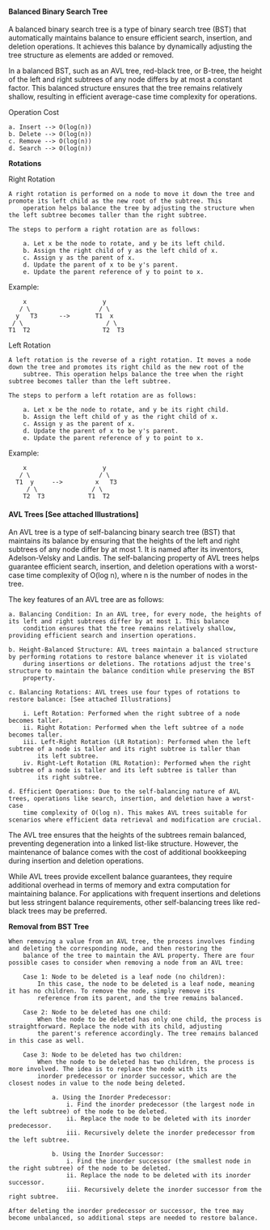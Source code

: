 #### Balanced Binary Search Tree

A balanced binary search tree is a type of binary search tree (BST) that automatically maintains balance to ensure efficient search, insertion, and deletion operations. It achieves this balance by dynamically adjusting the tree structure as elements are added or removed.

In a balanced BST, such as an AVL tree, red-black tree, or B-tree, the height of the left and right subtrees of any node differs by at most a constant factor. This balanced structure ensures that the tree remains relatively shallow, resulting in efficient average-case time complexity for operations.

Operation Cost

    a. Insert --> O(log(n)) 
    b. Delete --> O(log(n)) 
    c. Remove --> O(log(n)) 
    d. Search --> O(log(n)) 
    
**Rotations**

Right Rotation

    A right rotation is performed on a node to move it down the tree and promote its left child as the new root of the subtree. This 
        operation helps balance the tree by adjusting the structure when the left subtree becomes taller than the right subtree.

    The steps to perform a right rotation are as follows:

        a. Let x be the node to rotate, and y be its left child.
        b. Assign the right child of y as the left child of x.
        c. Assign y as the parent of x.
        d. Update the parent of x to be y's parent.
        e. Update the parent reference of y to point to x.
        
Example:
    
        x                     y
       / \                   / \
      y   T3      -->       T1  x
     / \                       / \
    T1  T2                    T2  T3    



Left Rotation

    A left rotation is the reverse of a right rotation. It moves a node down the tree and promotes its right child as the new root of the 
        subtree. This operation helps balance the tree when the right subtree becomes taller than the left subtree.

    The steps to perform a left rotation are as follows:

        a. Let x be the node to rotate, and y be its right child.
        b. Assign the left child of y as the right child of x.
        c. Assign y as the parent of x.
        d. Update the parent of x to be y's parent.
        e. Update the parent reference of y to point to x.

Example:

        x                     y
       / \                   / \
      T1  y     -->         x   T3
         / \               / \
        T2  T3            T1  T2

#### AVL Trees [See attached Illustrations]

An AVL tree is a type of self-balancing binary search tree (BST) that maintains its balance by ensuring that the heights of the left and right subtrees of any node differ by at most 1. It is named after its inventors, Adelson-Velsky and Landis. The self-balancing property of AVL trees helps guarantee efficient search, insertion, and deletion operations with a worst-case time complexity of O(log n), where n is the number of nodes in the tree.

The key features of an AVL tree are as follows:

    a. Balancing Condition: In an AVL tree, for every node, the heights of its left and right subtrees differ by at most 1. This balance 
        condition ensures that the tree remains relatively shallow, providing efficient search and insertion operations.

    b. Height-Balanced Structure: AVL trees maintain a balanced structure by performing rotations to restore balance whenever it is violated 
        during insertions or deletions. The rotations adjust the tree's structure to maintain the balance condition while preserving the BST 
        property.

    c. Balancing Rotations: AVL trees use four types of rotations to restore balance: [See attached Illustrations]

        i. Left Rotation: Performed when the right subtree of a node becomes taller.
        ii. Right Rotation: Performed when the left subtree of a node becomes taller.
        iii. Left-Right Rotation (LR Rotation): Performed when the left subtree of a node is taller and its right subtree is taller than 
            its left subtree.
        iv. Right-Left Rotation (RL Rotation): Performed when the right subtree of a node is taller and its left subtree is taller than 
            its right subtree.
            
    d. Efficient Operations: Due to the self-balancing nature of AVL trees, operations like search, insertion, and deletion have a worst-case 
        time complexity of O(log n). This makes AVL trees suitable for scenarios where efficient data retrieval and modification are crucial.

The AVL tree ensures that the heights of the subtrees remain balanced, preventing degeneration into a linked list-like structure. However, the maintenance of balance comes with the cost of additional bookkeeping during insertion and deletion operations.

While AVL trees provide excellent balance guarantees, they require additional overhead in terms of memory and extra computation for maintaining balance. For applications with frequent insertions and deletions but less stringent balance requirements, other self-balancing trees like red-black trees may be preferred.

**Removal from BST Tree**

    When removing a value from an AVL tree, the process involves finding and deleting the corresponding node, and then restoring the 
        balance of the tree to maintain the AVL property. There are four possible cases to consider when removing a node from an AVL tree:

        Case 1: Node to be deleted is a leaf node (no children):
            In this case, the node to be deleted is a leaf node, meaning it has no children. To remove the node, simply remove its 
            reference from its parent, and the tree remains balanced.

        Case 2: Node to be deleted has one child:
            When the node to be deleted has only one child, the process is straightforward. Replace the node with its child, adjusting 
            the parent's reference accordingly. The tree remains balanced in this case as well.

        Case 3: Node to be deleted has two children:
            When the node to be deleted has two children, the process is more involved. The idea is to replace the node with its 
            inorder predecessor or inorder successor, which are the closest nodes in value to the node being deleted.

                a. Using the Inorder Predecessor:
                    i. Find the inorder predecessor (the largest node in the left subtree) of the node to be deleted.
                    ii. Replace the node to be deleted with its inorder predecessor.
                    iii. Recursively delete the inorder predecessor from the left subtree.

                b. Using the Inorder Successor:
                    i. Find the inorder successor (the smallest node in the right subtree) of the node to be deleted.
                    ii. Replace the node to be deleted with its inorder successor.
                    iii. Recursively delete the inorder successor from the right subtree.

    After deleting the inorder predecessor or successor, the tree may become unbalanced, so additional steps are needed to restore balance.
